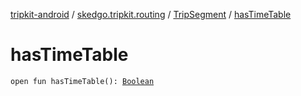 [tripkit-android](../../index.md) / [skedgo.tripkit.routing](../index.md) / [TripSegment](index.md) / [hasTimeTable](./has-time-table.md)

# hasTimeTable

`open fun hasTimeTable(): `[`Boolean`](https://kotlinlang.org/api/latest/jvm/stdlib/kotlin/-boolean/index.html)